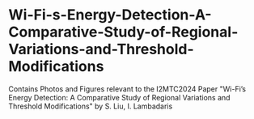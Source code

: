 # Wi-Fi-s-Energy-Detection-A-Comparative-Study-of-Regional-Variations-and-Threshold-Modifications
Contains Photos and Figures relevant to the I2MTC2024 Paper "Wi-Fi’s Energy Detection: A Comparative Study of Regional Variations and Threshold Modifications" by S. Liu, I. Lambadaris
